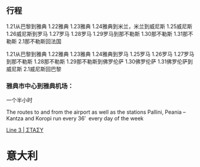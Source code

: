 
## 行程
1.21从巴黎到雅典
1.22雅典
1.23雅典
1.24雅典到米兰，米兰到威尼斯
1.25威尼斯
1.26威尼斯到罗马
1.27罗马
1.28罗马
1.29罗马到那不勒斯
1.30那不勒斯
1.31那不勒斯
2.1那不勒斯回法国


1.21从巴黎到雅典
1.22雅典
1.23雅典
1.24雅典到罗马
1.25罗马
1.26罗马
1.27罗马到那不勒斯
1.28那不勒斯
1.29那不勒斯到佛罗伦萨
1.30佛罗伦萨
1.31佛罗伦萨到威尼斯
2.1威尼斯回巴黎


### 雅典市中心到雅典机场：

一个半小时

The routes to and from the airport as well as the stations Pallini, Peania – Kantza and Koropi run every 36′  every day of the week

[Line 3 | ΣΤΑΣΥ](https://stasy.gr/en/timetables/line-3/)


# 意大利

## 


